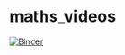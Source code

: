 # maths_videos

[![Binder](https://mybinder.org/badge_logo.svg)](https://mybinder.org/v2/gh/docty/math_videos/HEAD)

 
